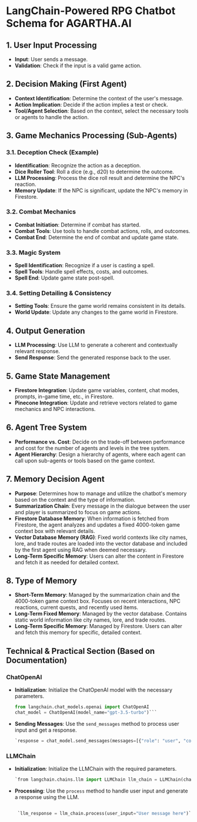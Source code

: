 # LangChain-Powered RPG Chatbot Schema for AGARTHA.AI

## **1. User Input Processing**
- **Input**: User sends a message.
- **Validation**: Check if the input is a valid game action.

## **2. Decision Making (First Agent)**
- **Context Identification**: Determine the context of the user's message.
- **Action Implication**: Decide if the action implies a test or check.
- **Tool/Agent Selection**: Based on the context, select the necessary tools or agents to handle the action.

## **3. Game Mechanics Processing (Sub-Agents)**
### **3.1. Deception Check (Example)**
- **Identification**: Recognize the action as a deception.
- **Dice Roller Tool**: Roll a dice (e.g., d20) to determine the outcome.
- **LLM Processing**: Process the dice roll result and determine the NPC's reaction.
- **Memory Update**: If the NPC is significant, update the NPC's memory in Firestore.

### **3.2. Combat Mechanics**
- **Combat Initiation**: Determine if combat has started.
- **Combat Tools**: Use tools to handle combat actions, rolls, and outcomes.
- **Combat End**: Determine the end of combat and update game state.

### **3.3. Magic System**
- **Spell Identification**: Recognize if a user is casting a spell.
- **Spell Tools**: Handle spell effects, costs, and outcomes.
- **Spell End**: Update game state post-spell.

### **3.4. Setting Detailing & Consistency**
- **Setting Tools**: Ensure the game world remains consistent in its details.
- **World Update**: Update any changes to the game world in Firestore.

## **4. Output Generation**
- **LLM Processing**: Use LLM to generate a coherent and contextually relevant response.
- **Send Response**: Send the generated response back to the user.

## **5. Game State Management**
- **Firestore Integration**: Update game variables, content, chat modes, prompts, in-game time, etc., in Firestore.
- **Pinecone Integration**: Update and retrieve vectors related to game mechanics and NPC interactions.

## **6. Agent Tree System**
- **Performance vs. Cost**: Decide on the trade-off between performance and cost for the number of agents and levels in the tree system.
- **Agent Hierarchy**: Design a hierarchy of agents, where each agent can call upon sub-agents or tools based on the game context.

## **7. Memory Decision Agent**
- **Purpose**: Determines how to manage and utilize the chatbot's memory based on the context and the type of information.
- **Summarization Chain**: Every message in the dialogue between the user and player is summarized to focus on game actions.
- **Firestore Database Memory**: When information is fetched from Firestore, the agent analyzes and updates a fixed 4000-token game context box with relevant details.
- **Vector Database Memory (RAG)**: Fixed world contexts like city names, lore, and trade routes are loaded into the vector database and included by the first agent using RAG when deemed necessary.
- **Long-Term Specific Memory**: Users can alter the content in Firestore and fetch it as needed for detailed context.

## **8. Type of Memory**
- **Short-Term Memory**: Managed by the summarization chain and the 4000-token game context box. Focuses on recent interactions, NPC reactions, current quests, and recently used items.
- **Long-Term Fixed Memory**: Managed by the vector database. Contains static world information like city names, lore, and trade routes.
- **Long-Term Specific Memory**: Managed by Firestore. Users can alter and fetch this memory for specific, detailed context.

## **Technical & Practical Section (Based on Documentation)**

### **ChatOpenAI**
- **Initialization**: Initialize the ChatOpenAI model with the necessary parameters.
  ```python
  from langchain.chat_models.openai import ChatOpenAI
  chat_model = ChatOpenAI(model_name="gpt-3.5-turbo")```
- **Sending Messages**: Use the `send_messages` method to process user input and get a response.
    ```python
    `response = chat_model.send_messages(messages=[{"role": "user", "content": "User message here"}])`
    ```

### **LLMChain**

- **Initialization**: Initialize the LLMChain with the required parameters.
    
    ``` python   
    `from langchain.chains.llm import LLMChain llm_chain = LLMChain(chat_model=chat_model, max_tokens=4000)`
    ```
    
- **Processing**: Use the `process` method to handle user input and generate a response using the LLM.
    
   ``` python
    
    `llm_response = llm_chain.process(user_input="User message here")`
    ```
